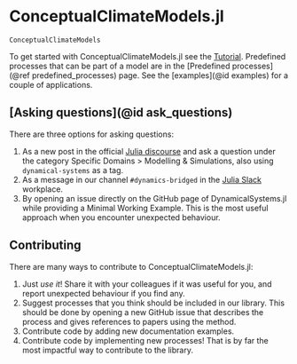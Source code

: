 # ConceptualClimateModels.jl

```@docs
ConceptualClimateModels
```

To get started with ConceptualClimateModels.jl see the [Tutorial](@ref).
Predefined processes that can be part of a model are in the
[Predefined processes](@ref predefined_processes) page.
See the [examples](@id examples) for a couple of applications.

## [Asking questions](@id ask_questions)

There are three options for asking questions:

1. As a new post in the official [Julia discourse](https://discourse.julialang.org/) and ask a question under the category Specific Domains > Modelling & Simulations, also using `dynamical-systems` as a tag.
2. As a message in our channel `#dynamics-bridged` in the [Julia Slack](https://julialang.org/slack/) workplace.
3. By opening an issue directly on the GitHub page of DynamicalSystems.jl while providing a Minimal Working Example. This is the most useful approach when you encounter unexpected behaviour.

## Contributing

There are many ways to contribute to ConceptualClimateModels.jl:

1. Just *use it*! Share it with your colleagues if it was useful for you, and report
   unexpected behaviour if you find any.
2. Suggest processes that you think should be included in our library. This should be
   done by opening a new GitHub issue that describes the process and gives references to papers using the method.
3. Contribute code by adding new documentation examples.
4. Contribute code by implementing new processes! That is by far the most impactful
   way to contribute to the library.